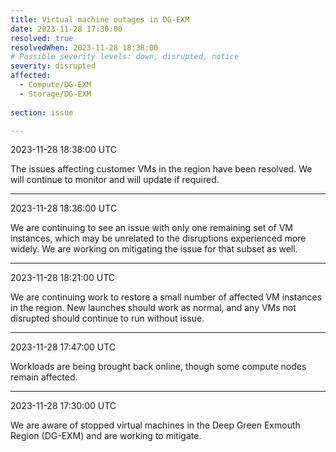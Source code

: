 ```yaml
---
title: Virtual machine outages in DG-EXM
date: 2023-11-28 17:30:00
resolved: true
resolvedWhen: 2023-11-28 18:38:00
# Possible severity levels: down, disrupted, notice
severity: disrupted 
affected:
  - Compute/DG-EXM
  - Storage/DG-EXM
    
section: issue

---
```


2023-11-28 18:38:00 UTC

The issues affecting customer VMs in the region have been resolved. We will continue to monitor and will update if required.

---

2023-11-28 18:36:00 UTC

We are continuing to see an issue with only one remaining set of VM instances, which may be unrelated to the disruptions experienced more widely. We are working on mitigating the issue for that subset as well.

---

2023-11-28 18:21:00 UTC

We are continuing work to restore a small number of affected VM instances in the region. New launches should work as normal, and any VMs not disrupted should continue to run without issue.

---

2023-11-28 17:47:00 UTC

Workloads are being brought back online, though some compute nodes remain affected.

---

2023-11-28 17:30:00 UTC

We are aware of stopped virtual machines in the Deep Green Exmouth Region (DG-EXM) and are working to mitigate.
